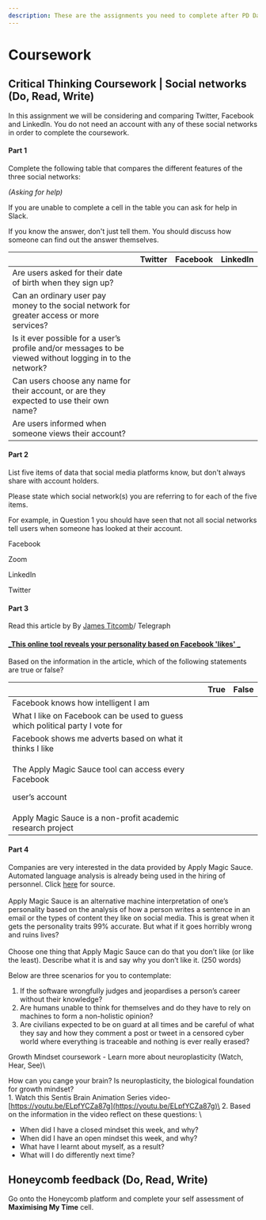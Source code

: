 ```yaml
---
description: These are the assignments you need to complete after PD Day 2
---
```


# Coursework

## Critical Thinking Coursework | Social networks (Do, Read, Write)

In this assignment we will be considering and comparing Twitter, Facebook and LinkedIn. You do not need an account with any of these social networks in order to complete the coursework.&#x20;

#### Part 1

Complete the following table that compares the different features of the three social networks:&#x20;

_(Asking for help)_

If you are unable to complete a cell in the table you can ask for help in Slack.&#x20;

If you know the answer, don't just tell them. You should discuss how someone can find out the answer themselves.&#x20;

|                                                                                                          | Twitter | Facebook | LinkedIn |
| -------------------------------------------------------------------------------------------------------- | ------- | -------- | -------- |
| Are users asked for their date of birth when they sign up?                                               |         |          |          |
| Can an ordinary user pay money to the social network for greater access or more services?                |         |          |          |
| Is it ever possible for a user’s profile and/or messages to be viewed without logging in to the network? |         |          |          |
| Can users choose any name for their account, or are they expected to use their own name?                 |         |          |          |
| Are users informed when someone views their account?                                                     |         |          |          |

#### Part 2&#x20;

List five items of data that social media platforms know, but don't always share with account holders.&#x20;

Please state which social network(s) you are referring to for each of the five items.&#x20;

For example, in Question 1 you should have seen that not all social networks tell users when someone has looked at their account.&#x20;

Facebook &#x20;

Zoom&#x20;

LinkedIn&#x20;

Twitter

#### Part 3

Read this article by By [James Titcomb](http://preview.telegraph.co.uk/journalists/james-titcomb/)/ Telegraph

#### __[_This online tool reveals your personality based on Facebook 'likes' _](https://personaldevelopment.codeyourfuture.io/em-modules/pd-session-2/coursework/this-online-tool-reveals-your-personality-based-on-facebook-likes)__

Based on the information in the article, which of the following statements are true or false?&#x20;

|                                                                                  | True | False |
| -------------------------------------------------------------------------------- | ---- | ----- |
| Facebook knows how intelligent I am                                              |      |       |
| What I like on Facebook can be used to guess which political party I vote for    |      |       |
| Facebook shows me adverts based on what it thinks I like                         |      |       |
| <p>The Apply Magic Sauce tool can access every Facebook</p><p>user’s account</p> |      |       |
| Apply Magic Sauce is a non-profit academic research project                      |      |       |

#### Part 4

Companies are very interested in the data provided by Apply Magic Sauce. Automated language analysis is already being used in the hiring of personnel. Click [here](https://www.scientificamerican.com/article/the-internet-knows-you-better-than-your-spouse-does/) for source.\
\
Apply Magic Sauce is an alternative machine interpretation of one’s personality based on the analysis of how a person writes a sentence in an email or the types of content they like on social media. This is great when it gets the personality traits 99% accurate. But what if it goes horribly wrong and ruins lives?\
\
Choose one thing that Apply Magic Sauce can do that you don’t like (or like the least). Describe what it is and say why you don’t like it. (250 words)&#x20;

Below are three scenarios for you to contemplate:

1. If the software wrongfully judges and jeopardises a person’s career without their knowledge?
2. Are humans unable to think for themselves and do they have to rely on machines to form a non-holistic opinion?
3. Are civilians expected to be on guard at all times and be careful of what they say and how they comment a post or tweet in a censored cyber world where everything is traceable and nothing is ever really erased?

Growth Mindset coursework - Learn more about neuroplasticity (Watch, Hear, See)\



How can you cange your brain? Is neuroplasticity, the biological foundation for growth mindset? \
1\. Watch this Sentis Brain Animation Series video- [https://youtu.be/ELpfYCZa87g](https://youtu.be/ELpfYCZa87g)\
2\. Based on the information in the video reflect on these questions: \


* When  did I have a closed mindset this week, and why?
* When did I have an open mindset this week, and why?
* What have I learnt about myself, as a result?
* What will I do differently next time?

## Honeycomb feedback (Do, Read, Write)

Go onto the Honeycomb platform and complete your self assessment of **Maximising My Time** cell.&#x20;
